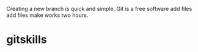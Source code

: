 Creating a new branch is quick and simple.
Git is a free software
add files
add files make works two hours.
# gitskills
